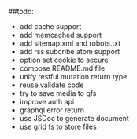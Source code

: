 ##todo:

- add cache support
- add memcached support
- add sitemap.xml and robots.txt
- add rss subcribe atom support
- option set cookie to secure
- compose README.md file
- unify restful mutation return type
- reuse validate code
- try to save media to gfs 
- improve auth api
- graphql error return 
- use JSDoc to generate document
- use grid fs to store files